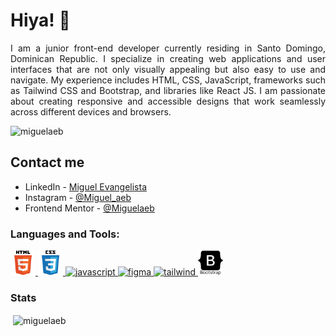 <h1 align="left">Hiya! 👋</h1>

<p align="justify">I am a junior front-end developer currently residing in Santo Domingo, Dominican Republic. I specialize in creating web applications and user interfaces that are not only visually appealing but also easy to use and navigate. My experience includes HTML, CSS, JavaScript, frameworks such as Tailwind CSS and Bootstrap, and libraries like React JS. I am passionate about creating responsive and accessible designs that work seamlessly across different devices and browsers.</p>

<p align="left"> <img src="https://komarev.com/ghpvc/?username=miguelaeb&label=Profile%20views&color=0e75b6&style=flat" alt="miguelaeb" /> </p>

## Contact me

- LinkedIn - [Miguel Evangelista](https://www.linkedin.com/in/miguel-evangelista-8458b9150/)
- Instagram - [@Miguel_aeb](https://instagram.com/miguel_aeb?igshid=YmMyMTA2M2Y=)
- Frontend Mentor - [@Miguelaeb](https://www.frontendmentor.io/profile/Miguelaeb)

<h3 align="left">Languages and Tools:</h3>
<p align="left">  
  <a href="https://developer.mozilla.org/en-US/docs/Web/HTML" target="_blank" rel="noreferrer"> <img src="https://raw.githubusercontent.com/devicons/devicon/master/icons/html5/html5-original-wordmark.svg" alt="html5" width="40" height="40"/> </a>
  <a href="https://developer.mozilla.org/en-US/docs/Web/CSS" target="_blank" rel="noreferrer"><img src="https://raw.githubusercontent.com/devicons/devicon/master/icons/css3/css3-original-wordmark.svg" alt="css3" width="40" height="40"/> </a><a href="https://developer.mozilla.org/en-US/docs/Web/JavaScript" target="_blank" rel="noreferrer"><img src="https://upload.wikimedia.org/wikipedia/commons/d/d4/Javascript-shield.svg" alt="javascript" width="40" height="40"/> </a> <a href="https://www.figma.com/" target="_blank" rel="noreferrer"> <img src="https://www.vectorlogo.zone/logos/figma/figma-icon.svg" alt="figma" width="40" height="40"/> </a> <a href="https://tailwindcss.com/" target="_blank" rel="noreferrer"> <img src="https://www.vectorlogo.zone/logos/tailwindcss/tailwindcss-icon.svg" alt="tailwind" width="40" height="40"/> </a> <a href="https://getbootstrap.com" target="_blank" rel="noreferrer"> <img src="https://raw.githubusercontent.com/devicons/devicon/master/icons/bootstrap/bootstrap-plain-wordmark.svg" alt="bootstrap" width="40" height="40"/> </a> </p> </a> 
  
<h3 align="left">Stats</h3> 
<p>&nbsp;<img align="center" src="https://github-readme-stats.vercel.app/api?username=miguelaeb&show_icons=true&locale=en" alt="miguelaeb" /></p>
